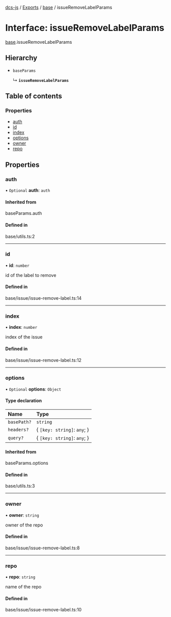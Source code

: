 [dcs-js](../README.md) / [Exports](../modules.md) / [base](../modules/base.md) / issueRemoveLabelParams

# Interface: issueRemoveLabelParams

[base](../modules/base.md).issueRemoveLabelParams

## Hierarchy

- `baseParams`

  ↳ **`issueRemoveLabelParams`**

## Table of contents

### Properties

- [auth](base.issueRemoveLabelParams.md#auth)
- [id](base.issueRemoveLabelParams.md#id)
- [index](base.issueRemoveLabelParams.md#index)
- [options](base.issueRemoveLabelParams.md#options)
- [owner](base.issueRemoveLabelParams.md#owner)
- [repo](base.issueRemoveLabelParams.md#repo)

## Properties

### <a id="auth" name="auth"></a> auth

• `Optional` **auth**: `auth`

#### Inherited from

baseParams.auth

#### Defined in

base/utils.ts:2

___

### <a id="id" name="id"></a> id

• **id**: `number`

id of the label to remove

#### Defined in

base/issue/issue-remove-label.ts:14

___

### <a id="index" name="index"></a> index

• **index**: `number`

index of the issue

#### Defined in

base/issue/issue-remove-label.ts:12

___

### <a id="options" name="options"></a> options

• `Optional` **options**: `Object`

#### Type declaration

| Name | Type |
| :------ | :------ |
| `basePath?` | `string` |
| `headers?` | { `[key: string]`: `any`;  } |
| `query?` | { `[key: string]`: `any`;  } |

#### Inherited from

baseParams.options

#### Defined in

base/utils.ts:3

___

### <a id="owner" name="owner"></a> owner

• **owner**: `string`

owner of the repo

#### Defined in

base/issue/issue-remove-label.ts:8

___

### <a id="repo" name="repo"></a> repo

• **repo**: `string`

name of the repo

#### Defined in

base/issue/issue-remove-label.ts:10
